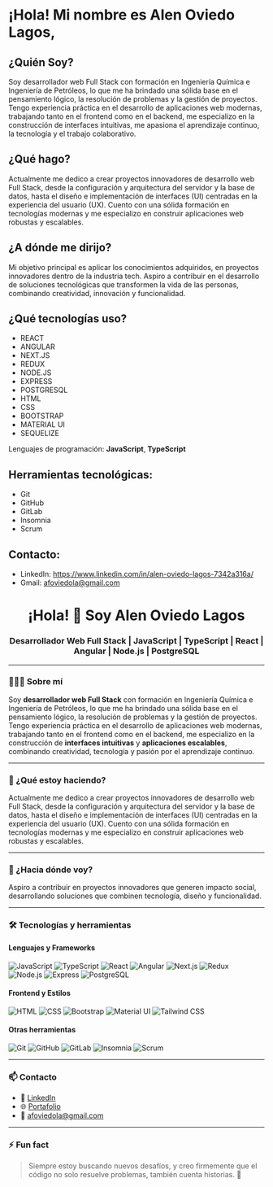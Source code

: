 # ¡Hola! Mi nombre es Alen Oviedo Lagos,


## ¿Quién Soy?

Soy desarrollador web Full Stack con formación en Ingeniería Química e Ingeniería de Petróleos, lo que me ha brindado una sólida base en el pensamiento lógico, la resolución de problemas y la gestión de proyectos. Tengo experiencia práctica en el desarrollo de aplicaciones web modernas, trabajando tanto en el frontend como en el backend, me especializo en la construcción de interfaces intuitivas, me apasiona el aprendizaje continuo, la tecnología y el trabajo colaborativo.

## ¿Qué hago?

Actualmente me dedico a crear proyectos innovadores de desarrollo web Full Stack, desde la configuración y arquitectura del servidor y la base de datos, hasta el diseño e implementación de interfaces (UI) centradas en la experiencia del usuario (UX). Cuento con una sólida formación en tecnologías modernas y me especializo en construir aplicaciones web robustas y escalables.

## ¿A dónde me dirijo? 

Mi objetivo principal es aplicar los conocimientos adquiridos, en proyectos innovadores dentro de la industria tech. Aspiro a contribuir en el desarrollo de soluciones tecnológicas que transformen la vida de las personas, combinando creatividad, innovación y funcionalidad.

## ¿Qué tecnologías uso?

- ⁠REACT
- ANGULAR
- NEXT.JS
- REDUX
- NODE.JS
- ⁠EXPRESS
- POSTGRESQL
- ⁠HTML
- CSS
- ⁠BOOTSTRAP
- MATERIAL UI
- ⁠SEQUELIZE

Lenguajes de programación: **JavaScript**, **TypeScript**

## Herramientas tecnológicas:
 
  - Git
  - GitHub
  - GitLab
  - Insomnia
  - Scrum

## Contacto:

- LinkedIn: https://www.linkedin.com/in/alen-oviedo-lagos-7342a316a/
- Gmail: afoviedola@gmail.com



<h1 align="center">¡Hola! 👋 Soy Alen Oviedo Lagos</h1>
<h3 align="center">Desarrollador Web Full Stack | JavaScript | TypeScript | React | Angular | Node.js | PostgreSQL</h3>

---

### 👨🏽‍💻 Sobre mí

Soy **desarrollador web Full Stack** con formación en Ingeniería Química e Ingeniería de Petróleos, lo que me ha brindado una sólida base en el pensamiento lógico, la resolución de problemas y la gestión de proyectos. Tengo experiencia práctica en el desarrollo de aplicaciones web modernas, trabajando tanto en el frontend como en el backend, me especializo en la construcción de **interfaces intuitivas** y **aplicaciones escalables**, combinando creatividad, tecnología y pasión por el aprendizaje continuo.

---

### 🚀 ¿Qué estoy haciendo?

Actualmente me dedico a crear proyectos innovadores de desarrollo web Full Stack, desde la configuración y arquitectura del servidor y la base de datos, hasta el diseño e implementación de interfaces (UI) centradas en la experiencia del usuario (UX). Cuento con una sólida formación en tecnologías modernas y me especializo en construir aplicaciones web robustas y escalables.

---

### 🎯 ¿Hacia dónde voy?

Aspiro a contribuir en proyectos innovadores que generen impacto social, desarrollando soluciones que combinen tecnología, diseño y funcionalidad.

---

### 🛠️ Tecnologías y herramientas

#### Lenguajes y Frameworks

![JavaScript](https://img.shields.io/badge/-JavaScript-F7DF1E?style=flat&logo=javascript&logoColor=black)
![TypeScript](https://img.shields.io/badge/-TypeScript-3178C6?style=flat&logo=typescript&logoColor=white)
![React](https://img.shields.io/badge/-React-61DAFB?style=flat&logo=react&logoColor=black)
![Angular](https://img.shields.io/badge/-Angular-DD0031?style=flat&logo=angular&logoColor=white)
![Next.js](https://img.shields.io/badge/-Next.js-000000?style=flat&logo=next.js)
![Redux](https://img.shields.io/badge/-Redux-764ABC?style=flat&logo=redux&logoColor=white)
![Node.js](https://img.shields.io/badge/-Node.js-339933?style=flat&logo=node.js&logoColor=white)
![Express](https://img.shields.io/badge/-Express-000000?style=flat&logo=express&logoColor=white)
![PostgreSQL](https://img.shields.io/badge/-PostgreSQL-4169E1?style=flat&logo=postgresql&logoColor=white)

#### Frontend y Estilos

![HTML](https://img.shields.io/badge/-HTML5-E34F26?style=flat&logo=html5&logoColor=white)
![CSS](https://img.shields.io/badge/-CSS3-1572B6?style=flat&logo=css3)
![Bootstrap](https://img.shields.io/badge/-Bootstrap-7952B3?style=flat&logo=bootstrap&logoColor=white)
![Material UI](https://img.shields.io/badge/-Material--UI-0081CB?style=flat&logo=mui&logoColor=white)
![Tailwind CSS](https://img.shields.io/badge/-TailwindCSS-38B2AC?style=flat&logo=tailwind-css&logoColor=white)

#### Otras herramientas

![Git](https://img.shields.io/badge/-Git-F05032?style=flat&logo=git&logoColor=white)
![GitHub](https://img.shields.io/badge/-GitHub-181717?style=flat&logo=github)
![GitLab](https://img.shields.io/badge/-GitLab-FC6D26?style=flat&logo=gitlab&logoColor=white)
![Insomnia](https://img.shields.io/badge/-Insomnia-4000BF?style=flat&logo=insomnia&logoColor=white)
![Scrum](https://img.shields.io/badge/-Scrum-6DB33F?style=flat&logo=agile&logoColor=white)

---

### 📫 Contacto

- 💼 [LinkedIn](https://www.linkedin.com/in/alen-oviedo-lagos-7342a316a/)
- 🌐 [Portafolio](https://portfoliodevalen.vercel.app/)
- 📧 afoviedola@gmail.com

---

### ⚡ Fun fact

> Siempre estoy buscando nuevos desafíos, y creo firmemente que el código no solo resuelve problemas, también cuenta historias. 🚀
